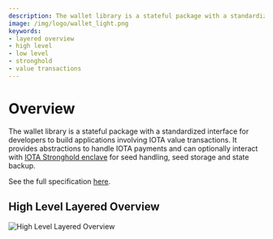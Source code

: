 ```yaml
---
description: The wallet library is a stateful package with a standardized interface for developers to build applications involving IOTA value transactions.
image: /img/logo/wallet_light.png
keywords:
- layered overview
- high level
- low level
- stronghold
- value transactions
---
```

# Overview

The wallet library is a stateful package with a standardized interface for developers to build applications involving IOTA value transactions. It provides abstractions to handle IOTA payments and can optionally interact with [IOTA Stronghold enclave](https://github.com/iotaledger/stronghold.rs/) for seed handling, seed storage and state backup. 

See the full specification [here](https://github.com/iotaledger/wallet.rs/blob/dev/specs/wallet-ENGINEERING-SPEC-0000.md).

## High Level Layered Overview
![High Level Layered Overview](/img/overview/iota_layers_overview.svg)